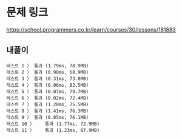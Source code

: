 # 문제 링크
https://school.programmers.co.kr/learn/courses/30/lessons/181883

## 내풀이
```
테스트 1 〉	통과 (1.79ms, 78.9MB)
테스트 2 〉	통과 (0.90ms, 68.9MB)
테스트 3 〉	통과 (0.31ms, 73.8MB)
테스트 4 〉	통과 (0.06ms, 82.5MB)
테스트 5 〉	통과 (0.07ms, 79.7MB)
테스트 6 〉	통과 (0.02ms, 72.4MB)
테스트 7 〉	통과 (1.20ms, 75.5MB)
테스트 8 〉	통과 (1.41ms, 76.3MB)
테스트 9 〉	통과 (0.85ms, 76.1MB)
테스트 10 〉	통과 (1.77ms, 72.9MB)
테스트 11 〉	통과 (1.23ms, 67.9MB)
```
